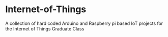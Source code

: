 # Internet-of-Things
A collection of hard coded Arduino and Raspberry pi based IoT projects for the Internet of Things Graduate Class

